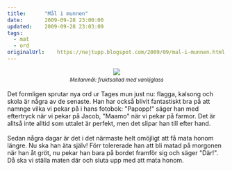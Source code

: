 ```yaml
---
title:		"Mål i munnen"
date:		2009-09-28 23:00:00
updated:	2009-09-28 23:03:09
tags: 
  - mat
  - ord	
originalUrl:	https://nejtupp.blogspot.com/2009/09/mal-i-munnen.html
---
```


<div style="text-align: center;"><img src="../../../../img/_MG_8632_1024pix.jpg" style="cursor: move;" border="0"><span style="font-family:inherit;"><br></span></a><span style="font-size:85%;"><i>Mellanmål: fruktsallad med vaniljglass</i></span><br></div><br>Det formligen sprutar nya ord ur Tages mun just nu: flagga, kalsong och skola är några av de senaste. Han har också blivit fantastiskt bra på att namnge vilka vi pekar på i hans fotobok: "Papopp!" säger han med eftertryck när vi pekar på Jacob, "Maamo" när vi pekar på farmor. Det är alltså inte alltid som uttalet är perfekt, men det slipar han till efter hand.<br><br>Sedan några dagar är det i det närmaste helt omöjligt att få mata honom längre. Nu ska han äta själv! Förr tolererade han att bli matad på morgonen när han åt gröt, nu pekar han bara på bordet framför sig och säger "Där!". Då ska vi ställa maten där och sluta upp med att mata honom.
<!-- no comments on this post -->